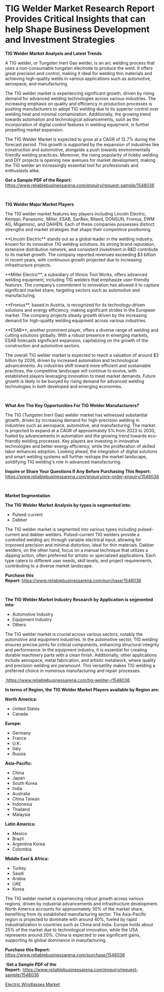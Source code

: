 <p><h1>TIG Welder Market Research Report Provides Critical Insights that can help Shape Business Development and Investment Strategies</h1></p><p><strong>TIG Welder Market Analysis and Latest Trends</strong></p>
<p><p>A TIG welder, or Tungsten Inert Gas welder, is an arc welding process that uses a non-consumable tungsten electrode to produce the weld. It offers great precision and control, making it ideal for welding thin materials and achieving high-quality welds in various applications such as automotive, aerospace, and manufacturing.</p><p>The TIG welder market is experiencing significant growth, driven by rising demand for advanced welding technologies across various industries. The increasing emphasis on quality and efficiency in production processes is pushing manufacturers to adopt TIG welding due to its superior control over welding heat and minimal contamination. Additionally, the growing trend towards automation and technological advancements, such as the incorporation of digital control features in welding equipment, is further propelling market expansion.</p><p>The TIG Welder Market is expected to grow at a CAGR of 12.7% during the forecast period. This growth is supported by the expansion of industries like construction and automotive, alongside a push towards environmentally friendly welding practices. Moreover, the rising popularity of hobby welding and DIY projects is opening new avenues for market development, making the TIG welder an increasingly essential tool for professionals and enthusiasts alike.</p></p>
<p><strong>Get a Sample PDF of the Report:&nbsp;</strong> <a href="https://www.reliablebusinessarena.com/enquiry/request-sample/1548036?utm_campaign=3270&utm_medium=2&utm_source=Github&utm_content=ia&utm_term=10042025&utm_id=tig-welder">https://www.reliablebusinessarena.com/enquiry/request-sample/1548036</a></p>
<p>&nbsp;</p>
<p><strong>TIG Welder Major Market Players</strong></p>
<p><p>The TIG welder market features key players including Lincoln Electric, Kemppi, Panasonic, Miller, ESAB, SanRex, Riland, DONSUN, Fronius, EWM AG, Migatronic, and DAIHEN. Each of these companies possesses distinct strengths and market strategies that shape their competitive positioning.</p><p>**Lincoln Electric** stands out as a global leader in the welding industry, known for its innovative TIG welding solutions. Its strong brand reputation, extensive distribution network, and consistent investment in R&D contribute to its market growth. The company reported revenues exceeding $3 billion in recent years, with continuous growth projected due to increasing infrastructure projects.</p><p>**Miller Electric**, a subsidiary of Illinois Tool Works, offers advanced welding equipment, including TIG welders that emphasize user-friendly features. The company’s commitment to innovation has allowed it to capture significant market share, targeting sectors such as automotive and manufacturing.</p><p>**Fronius**, based in Austria, is recognized for its technology-driven solutions and energy efficiency, making significant strides in the European market. The company projects steady growth driven by the increasing demand for high-quality welding equipment across various industries.</p><p>**ESAB**, another prominent player, offers a diverse range of welding and cutting solutions globally. With a robust presence in emerging markets, ESAB forecasts significant expansion, capitalizing on the growth of the construction and automotive sectors.</p><p>The overall TIG welder market is expected to reach a valuation of around $3 billion by 2026, driven by increased automation and technological advancements. As industries shift toward more efficient and sustainable practices, the competitive landscape will continue to evolve, with established players leveraging innovation to meet market demands. Future growth is likely to be buoyed by rising demand for advanced welding technologies in both developed and emerging economies.</p></p>
<p>&nbsp;</p>
<p><strong>What Are The Key Opportunities For TIG Welder Manufacturers?</strong></p>
<p><p>The TIG (Tungsten Inert Gas) welder market has witnessed substantial growth, driven by increasing demand for high-precision welding in industries such as aerospace, automotive, and manufacturing. The market is projected to expand at a CAGR of approximately 5% from 2023 to 2030, fueled by advancements in automation and the growing trend towards eco-friendly welding processes. Key players are investing in innovative technologies and better energy efficiency, while the proliferation of skilled labor enhances adoption. Looking ahead, the integration of digital solutions and smart welding systems will further reshape the market landscape, solidifying TIG welding's role in advanced manufacturing.</p></p>
<p><strong>Inquire or Share Your Questions If Any Before Purchasing This Report:</strong> <a href="https://www.reliablebusinessarena.com/enquiry/pre-order-enquiry/1548036?utm_campaign=3270&utm_medium=2&utm_source=Github&utm_content=ia&utm_term=10042025&utm_id=tig-welder">https://www.reliablebusinessarena.com/enquiry/pre-order-enquiry/1548036</a></p>
<p>&nbsp;</p>
<p><strong>Market Segmentation</strong></p>
<p><strong>The TIG Welder Market Analysis by types is segmented into:</strong></p>
<p><ul><li>Pulsed-current</li><li>Dabber</li></ul></p>
<p><p>The TIG welder market is segmented into various types including pulsed-current and dabber welders. Pulsed-current TIG welders provide a controlled welding arc through variable electrical input, allowing for improved precision and minimal distortion, ideal for thin materials. Dabber welders, on the other hand, focus on a manual technique that utilizes a dipping action, often preferred for artistic or specialized applications. Each type caters to different user needs, skill levels, and project requirements, contributing to a diverse market landscape.</p></p>
<p><strong>Purchase this Report:&nbsp;</strong><a href="https://www.reliablebusinessarena.com/purchase/1548036?utm_campaign=3270&utm_medium=2&utm_source=Github&utm_content=ia&utm_term=10042025&utm_id=tig-welder">https://www.reliablebusinessarena.com/purchase/1548036</a></p>
<p>&nbsp;</p>
<p><strong>The TIG Welder Market Industry Research by Application is segmented into:</strong></p>
<p><ul><li>Automotive Industry</li><li>Equipment Industry</li><li>Others</li></ul></p>
<p><p>The TIG welder market is crucial across various sectors, notably the automotive and equipment industries. In the automotive sector, TIG welding ensures precise joints for critical components, enhancing structural integrity and performance. In the equipment industry, it is essential for creating durable machinery parts with a clean finish. Additionally, other applications include aerospace, metal fabrication, and artistic metalwork, where quality and precision welding are paramount. This versatility makes TIG welding a preferred choice in numerous manufacturing and repair processes.</p></p>
<p><a href="https://www.reliablebusinessarena.com/tig-welder-r1548036?utm_campaign=3270&utm_medium=2&utm_source=Github&utm_content=ia&utm_term=10042025&utm_id=tig-welder">&nbsp;https://www.reliablebusinessarena.com/tig-welder-r1548036</a></p>
<p><strong>In terms of Region, the TIG Welder Market Players available by Region are:</strong></p>
<p>
    <p> <strong> North America: </strong>
        <ul>
            <li>United States</li>
            <li>Canada</li>
        </ul>
        </p> 
    <p> <strong> Europe: </strong>
        <ul>
            <li>Germany</li>
            <li>France</li>
            <li>U.K.</li>
            <li>Italy</li>
            <li>Russia</li>
        </ul>
        </p> 
    <p> <strong> Asia-Pacific: </strong>
        <ul>
            <li>China</li>
            <li>Japan</li>
            <li>South Korea</li>
            <li>India</li>
            <li>Australia</li>
            <li>China Taiwan</li>
            <li>Indonesia</li>
            <li>Thailand</li>
            <li>Malaysia</li>
        </ul>
        </p> 
    <p> <strong> Latin America: </strong>
        <ul>
            <li>Mexico</li>
            <li>Brazil</li>
            <li>Argentina Korea</li>
            <li>Colombia</li>
        </ul>
        </p> 
    <p> <strong> Middle East & Africa: </strong>
        <ul>
            <li>Turkey</li>
            <li>Saudi</li>
            <li>Arabia</li>
            <li>UAE</li>
            <li>Korea</li>
        </ul>
    </p>
    </p>
<p><p>The TIG welder market is experiencing robust growth across various regions, driven by industrial advancements and infrastructure development. North America accounts for approximately 30% of the market share, benefiting from its established manufacturing sector. The Asia-Pacific region is projected to dominate with around 40%, fueled by rapid industrialization in countries such as China and India. Europe holds about 25% of the market due to technological innovation, while the USA represents around 20%. China is expected to see significant gains, supporting its global dominance in manufacturing.</p></p>
<p><strong>Purchase this Report: </strong><a href="https://www.reliablebusinessarena.com/purchase/1548036?utm_campaign=3270&utm_medium=2&utm_source=Github&utm_content=ia&utm_term=10042025&utm_id=tig-welder">https://www.reliablebusinessarena.com/purchase/1548036</a></p>
<p>&nbsp;<strong>Get a Sample PDF of the Report:&nbsp;&nbsp;</strong><a href="https://www.reliablebusinessarena.com/enquiry/request-sample/1548036?utm_campaign=3270&utm_medium=2&utm_source=Github&utm_content=ia&utm_term=10042025&utm_id=tig-welder">https://www.reliablebusinessarena.com/enquiry/request-sample/1548036</a></p>
<p><strong></strong></p>
<p><p><a href="https://github.com/seyalshudae7/Market-Research-Report-List-1/blob/main/electric-windlasses-market.md?utm_campaign=3270&utm_medium=2&utm_source=Github&utm_content=ia&utm_term=10042025&utm_id=tig-welder">Electric Windlasses Market</a></p></p>